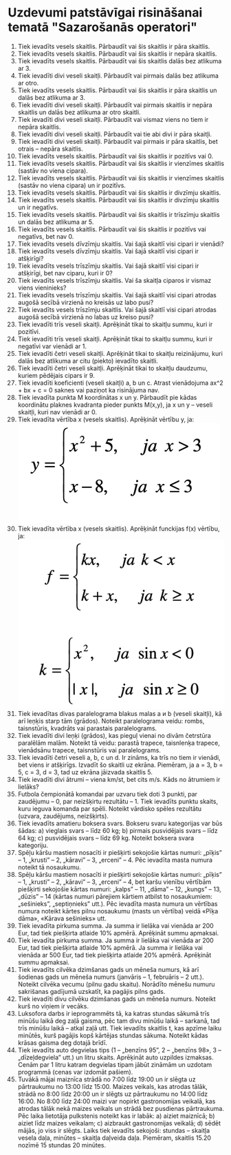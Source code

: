 # Uzdevumi patstāvīgai risināšanai tematā "Sazarošanās operatori"

1. Tiek ievadīts vesels skaitlis. Pārbaudīt vai šis skaitlis ir pāra skaitlis.
2. Tiek ievadīts vesels skaitlis. Pārbaudīt vai šis skaitlis ir nepāra skaitlis.
3. Tiek ievadīts vesels skaitlis. Pārbaudīt vai šis skaitlis dalās bez atlikuma ar 3.
4. Tiek ievadīti divi veseli skaitļi. Pārbaudīt vai pirmais dalās bez atlikuma ar otro.
5. Tiek ievadīts vesels skaitlis. Pārbaudīt vai šis skaitlis ir pāra skaitlis un dalās bez atlikuma ar 3.
6. Tiek ievadīti divi veseli skaitļi. Pārbaudīt vai pirmais skaitlis ir nepāra skaitlis un dalās bez
   atlikuma ar otro skaitli.
7. Tiek ievadīti divi veseli skaitļi. Pārbaudīt vai vismaz viens no tiem ir nepāra skaitlis.
8. Tiek ievadīti divi veseli skaitļi. Pārbaudīt vai tie abi divi ir pāra skaitļi.
9. Tiek ievadīti divi veseli skaitļi. Pārbaudīt vai pirmais ir pāra skaitlis, bet otrais – nepāra skaitlis.
10. Tiek ievadīts vesels skaitlis. Pārbaudīt vai šis skaitlis ir pozitīvs vai 0.
11. Tiek ievadīts vesels skaitlis. Pārbaudīt vai šis skaitlis ir vienzīmes skaitlis (sastāv no viena
    cipara).
12. Tiek ievadīts vesels skaitlis. Pārbaudīt vai šis skaitlis ir vienzīmes skaitlis (sastāv no viena
    cipara) un ir pozitīvs.
13. Tiek ievadīts vesels skaitlis. Pārbaudīt vai šis skaitlis ir divzīmju skaitlis.
14. Tiek ievadīts vesels skaitlis. Pārbaudīt vai šis skaitlis ir divzīmju skaitlis un ir negatīvs.
15. Tiek ievadīts vesels skaitlis. Pārbaudīt vai šis skaitlis ir trīszīmju skaitlis un dalās bez atlikuma ar 5.
16. Tiek ievadīts vesels skaitlis. Pārbaudīt vai šis skaitlis ir pozitīvs vai negatīvs, bet nav 0.
17. Tiek ievadīts vesels dīvzīmju skaitlis. Vai šajā skaitlī visi cipari ir vienādi?
18. Tiek ievadīts vesels dīvzīmju skaitlis. Vai šajā skaitlī visi cipari ir atšķirīgi?
19. Tiek ievadīts vesels trīszīmju skaitlis. Vai šajā skaitlī visi cipari ir atšķirīgi, bet nav ciparu, kuri ir
    0?
20. Tiek ievadīts vesels trīszīmju skaitlis. Vai ša skaitļa ciparos ir vismaz viens vieninieks?
21. Tiek ievadīts vesels trīszīmju skaitlis. Vai šajā skaitlī visi cipari atrodas augošā secībā virzienā no
    kreisās uz labo pusi?
22. Tiek ievadīts vesels trīszīmju skaitlis. Vai šajā skaitlī visi cipari atrodas augošā secībā virzienā no
    labas uz kreiso pusi?
23. Tiek ievadīti trīs veseli skaitļi. Aprēķināt tikai to skaitļu summu, kuri ir pozitīvi.
24. Tiek ievadīti trīs veseli skaitļi. Aprēķināt tikai to skaitļu summu, kuri ir negatīvi var vienādi ar 1.
25. Tiek ievadīti četri veseli skaitļi. Aprēķināt tikai to skaitļu reizinājumu, kuri dalās bez atlikuma ar
    citu (piekto) ievadīto skaitli.
26. Tiek ievadīti četri veseli skaitļi. Aprēķināt tikai to skaitļu daudzumu, kuriem pēdējais cipars ir 9. 
27. Tiek ievadīti koeficienti (veseli skaitļi) a, b un c. Atrast vienādojuma ax^2 + bx + c = 0 saknes vai
  paziņot ka risinājuma nav.
28. Tiek ievadīta punkta M koordinātas x un y. Pārbaudīt pie kādas koordinātu plaknes kvadranta
    pieder punkts M(x,y), ja x un y – veseli skaitļi, kuri nav vienādi ar 0.
29. Tiek ievadīta vērtība х (vesels skaitlis). Aprēķināt vērtību y, ja:
![29.png](29.png)
30. Tiek ievadīta vērtība х (vesels skaitlis). Aprēķināt funckijas f(x) vērtību, ja:
![30.png](30.png)
31. Tiek ievadītas divas paralelograma blakus malas a и b (veseli skaitļi), kā arī leņķis starp tām
    (grādos). Noteikt paralelograma veidu: rombs, taisnstūris, kvadrāts vai parastais
    paralelograms.
32. Tiek ievadīti divi leņķi (grādos), kas pieguļ vienai no divām četrstūra paralēlām malām. Noteikt
    tā veidu: parastā trapece, taisnlenķa trapece, vienādsānu trapece, taisnstūris vai
    paralelograms.
33. Tiek ievadīti četri veseli a, b, c un d. Ir zināms, ka trīs no tiem ir vienādi, bet viens ir atšķirīgs.
Izvadīt šo skaitli uz ekrāna. Piemēram, ja a = 3, b = 5, c = 3, d = 3, tad uz ekrāna jāizvada skaitlis 5.
34. Tiek ievadīti divi ātrumi – viena km/st, bet cits m/s. Kāds no ātrumiem ir lielāks?
35. Futbola čempionātā komandai par uzvaru tiek doti 3 punkti, par zaudējumu – 0, par neizšķirtu
rezultātu – 1. Tiek ievadīts punktu skaits, kuru ieguva komanda par spēli. Noteikt vārdisko
spēles rezultātu (uzvara, zaudējums, neizšķirts).
36. Tiek ievadīts amatieru boksera svars. Bokseru svaru kategorijas var būs šādas:
a) vieglais svars – līdz 60 kg;
b) pirmais pusvidējais svars – līdz 64 kg;
c) pusvidējais svars – līdz 69 kg.
Noteikt boksera svara kategoriju.
37. Spēļu kāršu mastiem nosacīti ir piešķirti sekojošie kārtas numuri: „pīķis” – 1, „krusti” – 2,
„kāravi” – 3, „erceni” – 4. Pēc ievadīta masta numura noteikt tā nosaukumu.
38. Spēļu kāršu mastiem nosacīti ir piešķirti sekojošie kārtas numuri: „pīķis” – 1, „krusti” – 2,
„kāravi” – 3, „erceni” – 4, bet karšu vienību vērtībām piešķirti sekojošie kārtas numuri: „kalps”
– 11, „dāma” – 12, „kungs” – 13, „dūzis” – 14 (kārtas numuri pārejiem kārtiem atbilst to
nosaukumiem: „sešinieks”, „septiņnieks” utt.). Pēc ievadīta masta numura un vērtības numura
noteikt kārtes pilnu nosaukumu (masts un vērtība) veidā «Pīķa dāma», «Kārava sešinieks» utt.
39. Tiek ievadīta pirkuma summa. Ja summa ir lielāka vai vienāda ar 200 Eur, tad tiek piešķirta
atlaide 10% apmērā. Aprēķināt summu apmaksai.
40. Tiek ievadīta pirkuma summa. Ja summa ir lielāka vai vienāda ar 200 Eur, tad tiek piešķirta
atlaide 10% apmērā. Ja summa ir lielāka vai vienāda ar 500 Eur, tad tiek piešķirta atlaide 20%
apmērā. Aprēķināt summu apmaksai.
41. Tiek ievadīts cilvēka dzimšanas gads un mēneša numurs, kā arī šodienas gads un mēneša
numurs (janvāris – 1, februāris – 2 utt.). Noteikt cilvēka vecumu (pilnu gadu skaitu). Norādīto
mēnešu numuru sakrišanas gadījumā uzskatīt, ka pagājis pilns gads.
42. Tiek ievadīti divu cilvēku dzimšanas gads un mēneša numurs. Noteikt kurš no viņiem ir vecāks.
43. Luksofora darbs ir ieprogrammēts tā, ka katras stundas sākumā trīs minūšu laikā deg zaļā
gaisma, pēc tam divu minūšu laikā – sarkanā, tad trīs minūšu laikā – atkal zaļā utt. Tiek
ievadīts skaitlis t, kas apzīme laiku minūtēs, kurš pagājis kopš kārtējas stundas sākuma.
Noteikt kādas krāsas gaisma deg dotajā brīdī.
44. Tiek ievadīts auto degvielas tips (1 – „benzīns 95”, 2 – „benzīns 98», 3 – „dīzeļdegviela” utt.)
    un litru skaits. Aprēķināt auto uzpildes izmaksas. Cenām par 1 litru katram degvielas tipam
    jābūt zināmām un uzdotam programmā (cenas var izdomāt pašiem).
45. Tuvākā mājai maiznīca strādā no 7:00 līdz 19:00 un ir slēgta uz pārtraukumu no 13:00 līdz
15:00. Maizes veikals, kas atrodas tālāk, strādā no 8:00 līdz 20:00 un ir slēgts uz pārtraukumu
no 14:00 līdz 16:00. No 8:00 līdz 24:00 maizi var nopirkt gastronomijas veikalā, kas atrodas
tālāk nekā maizes veikals un strādā bez pusdienas pārtraukuma. Pēc laika lietotāja pulkstenis
noteikt kas ir labāk:
a) aiziet maiznīcā;
b) aiziet līdz maizes veikalam;
c) aizbraukt gastronomijas veikalā;
d) sēdēt mājās, jo viss ir slēgts.
Laiks tiek ievadīts sekojoši: stundas – skaitļa vesela daļa, minūtes – skaitļa daļveida daļa.
Piemēram, skaitlis 15.20 nozīmē 15 stundas 20 minūtes.